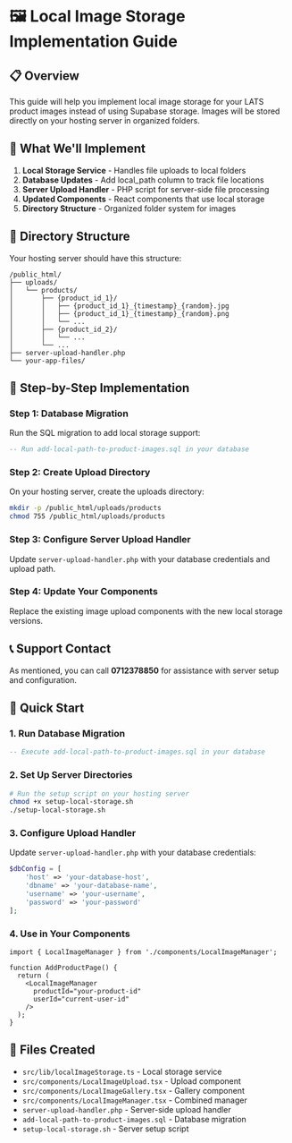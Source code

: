 # 🖼️ Local Image Storage Implementation Guide

## 📋 Overview

This guide will help you implement local image storage for your LATS product images instead of using Supabase storage. Images will be stored directly on your hosting server in organized folders.

## 🎯 What We'll Implement

1. **Local Storage Service** - Handles file uploads to local folders
2. **Database Updates** - Add local_path column to track file locations
3. **Server Upload Handler** - PHP script for server-side file processing
4. **Updated Components** - React components that use local storage
5. **Directory Structure** - Organized folder system for images

## 📁 Directory Structure

Your hosting server should have this structure:
```
/public_html/
├── uploads/
│   └── products/
│       ├── {product_id_1}/
│       │   ├── {product_id_1}_{timestamp}_{random}.jpg
│       │   ├── {product_id_1}_{timestamp}_{random}.png
│       │   └── ...
│       ├── {product_id_2}/
│       │   └── ...
│       └── ...
├── server-upload-handler.php
└── your-app-files/
```

## 🔧 Step-by-Step Implementation

### Step 1: Database Migration
Run the SQL migration to add local storage support:
```sql
-- Run add-local-path-to-product-images.sql in your database
```

### Step 2: Create Upload Directory
On your hosting server, create the uploads directory:
```bash
mkdir -p /public_html/uploads/products
chmod 755 /public_html/uploads/products
```

### Step 3: Configure Server Upload Handler
Update `server-upload-handler.php` with your database credentials and upload path.

### Step 4: Update Your Components
Replace the existing image upload components with the new local storage versions.

## 📞 Support Contact

As mentioned, you can call **0712378850** for assistance with server setup and configuration.

## 🚀 Quick Start

### 1. Run Database Migration
```sql
-- Execute add-local-path-to-product-images.sql in your database
```

### 2. Set Up Server Directories
```bash
# Run the setup script on your hosting server
chmod +x setup-local-storage.sh
./setup-local-storage.sh
```

### 3. Configure Upload Handler
Update `server-upload-handler.php` with your database credentials:
```php
$dbConfig = [
    'host' => 'your-database-host',
    'dbname' => 'your-database-name',
    'username' => 'your-username',
    'password' => 'your-password'
];
```

### 4. Use in Your Components
```tsx
import { LocalImageManager } from './components/LocalImageManager';

function AddProductPage() {
  return (
    <LocalImageManager
      productId="your-product-id"
      userId="current-user-id"
    />
  );
}
```

## 📁 Files Created

- `src/lib/localImageStorage.ts` - Local storage service
- `src/components/LocalImageUpload.tsx` - Upload component
- `src/components/LocalImageGallery.tsx` - Gallery component
- `src/components/LocalImageManager.tsx` - Combined manager
- `server-upload-handler.php` - Server-side upload handler
- `add-local-path-to-product-images.sql` - Database migration
- `setup-local-storage.sh` - Server setup script
